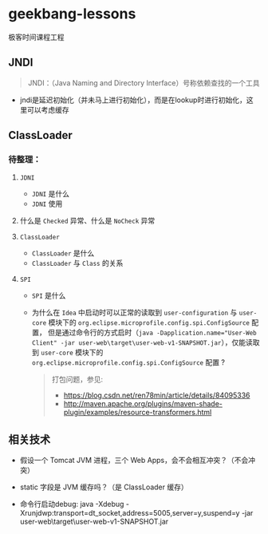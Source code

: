# geekbang-lessons

极客时间课程工程

## JNDI

> JNDI：（Java Naming and Directory Interface）号称依赖查找的一个工具

- jndi是延迟初始化（并未马上进行初始化），而是在lookup时进行初始化，这里可以考虑缓存

## ClassLoader


### 待整理：

1. `JDNI`
    - `JDNI` 是什么
    - `JDNI` 使用
2. 什么是 `Checked` 异常、什么是 `NoCheck` 异常

3. `ClassLoader`
    - `ClassLoader` 是什么
    - `ClassLoader` 与 `Class` 的关系
    
4. `SPI`
   - `SPI` 是什么
   - 为什么在 `Idea` 中启动时可以正常的读取到 `user-configuration` 与 `user-core` 模块下的 `org.eclipse.microprofile.config.spi.ConfigSource` 配置，
     但是通过命令行的方式启时（`java -Dapplication.name="User-Web Client" -jar user-web\target\user-web-v1-SNAPSHOT.jar`），仅能读取到 `user-core` 模块下的 `org.eclipse.microprofile.config.spi.ConfigSource` 配置 ?
     
      > 打包问题，参见:
      > 
      > - https://blog.csdn.net/ren78min/article/details/84095336
      > - http://maven.apache.org/plugins/maven-shade-plugin/examples/resource-transformers.html
     

## 相关技术

- 假设一个 Tomcat JVM 进程，三个 Web Apps，会不会相互冲突？（不会冲突）

- static 字段是 JVM 缓存吗？（是 ClassLoader 缓存）

- 命令行启动debug: java -Xdebug -Xrunjdwp:transport=dt_socket,address=5005,server=y,suspend=y -jar user-web\target\user-web-v1-SNAPSHOT.jar